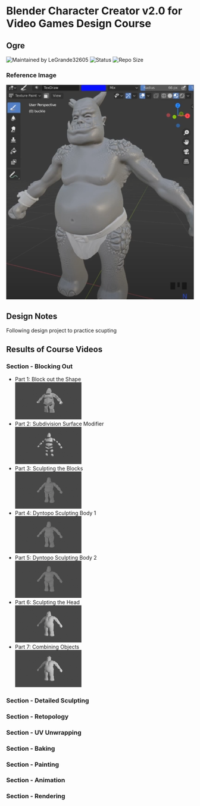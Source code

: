 # Blender Character Creator v2.0 for Video Games Design Course
## Ogre

![Maintained by LeGrande32605](https://img.shields.io/static/v1?label=Maintained%20by&message=LeGrande32605&color=blue)
![Status](https://img.shields.io/static/v1?label=Status&message=Work%20In%20Progress&color=yellow)
![Repo Size](https://img.shields.io/github/repo-size/legrande32605/GameDev-Blender-Character-Creator-Ogre)
### Reference Image
![Ogre](./Reference%20Images/Ogre.PNG)

## Design Notes
Following design project to practice scupting


## Results of Course Videos
### Section - Blocking Out
- Part 1: Block out the Shape   
[![Ogre - Block out the Shape](./Renders/Thumb%20-%20Block%20Out.png)](./Renders/Block%20Out.png)
- Part 2: Subdivision Surface Modifier   
[![Ogre - Subdivision Surface Modifier](./Renders/Thumb%20-%20Subdivision%20Surface%20Modifier.png)](./Renders/Subdivision%20Surface%20Modifier.png)
- Part 3: Sculpting the Blocks   
[![Ogre - Sculpting the Blocks](./Renders/Thumb%20-%20Sculpting%20the%20Blocks.png)](./Renders/Sculpting%20the%20Blocks.png)
- Part 4: Dyntopo Sculpting Body 1  
[![Ogre - Dyntopo Sculpting Body 1](./Renders/Thumb%20-%20Dyntopo%20Sculpting%20Body%201.png)](./Renders/Dyntopo%20Sculpting%20Body%201.png)
- Part 5: Dyntopo Sculpting Body 2  
[![Ogre - Dyntopo Sculpting Body 2](./Renders/Thumb%20-%20Dyntopo%20Sculpting%20Body%202.png)](./Renders/Dyntopo%20Sculpting%20Body%202.png)
- Part 6: Sculpting the Head  
[![Ogre - Sculpting the Head](./Renders/Thumb%20-%20Sculpting%20the%20Head.png)](./Renders/Sculpting%20the%20Head.png)
- Part 7: Combining Objects  
[![Ogre - Combining Objects](./Renders/Thumb%20-%20Combining%20Objects.png)](./Renders/Combining%20Objects.png)
### Section - Detailed Sculpting

### Section - Retopology

### Section - UV Unwrapping

### Section - Baking

### Section - Painting

### Section - Animation

### Section - Rendering